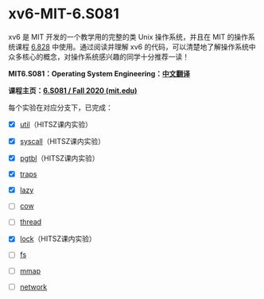 # xv6-MIT-6.S081

xv6 是 MIT 开发的一个教学用的完整的类 Unix 操作系统，并且在 MIT 的操作系统课程 [6.828](http://pdos.csail.mit.edu/6.828/2012/xv6.html) 中使用。通过阅读并理解 xv6 的代码，可以清楚地了解操作系统中众多核心的概念，对操作系统感兴趣的同学十分推荐一读！



**MIT6.S081：Operating System Engineering：[中文翻译](https://mit-public-courses-cn-translatio.gitbook.io/mit6-s081/)**

**课程主页：[6.S081 / Fall 2020 (mit.edu)](https://pdos.csail.mit.edu/6.S081/2020/index.html)**

每个实验在对应分支下，已完成：

- [x]  [util](https://github.com/jiawenGuan1/xv6-MIT-6.S081/tree/util)（HITSZ课内实验）

- [x] [syscall](https://github.com/jiawenGuan1/xv6-MIT-6.S081/tree/syscall)（HITSZ课内实验）
- [x] [pgtbl](https://github.com/jiawenGuan1/xv6-MIT-6.S081/tree/pgtbl)（HITSZ课内实验）
- [x]  [traps](https://github.com/jiawenGuan1/xv6-MIT-6.S081/tree/traps)
- [x] [lazy](https://github.com/jiawenGuan1/xv6-MIT-6.S081/tree/lazy)
- [ ] [cow]()
- [ ] [thread]()
- [x] [lock](https://github.com/jiawenGuan1/xv6-MIT-6.S081/tree/lock)（HITSZ课内实验）
- [ ]  [fs]()
- [ ]  [mmap]()
- [ ]  [network]()